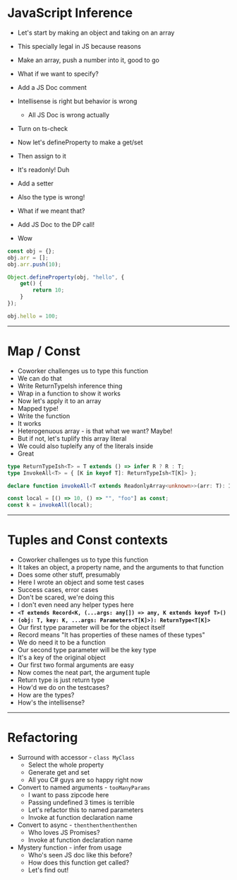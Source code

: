 # JavaScript Inference

 * Let's start by making an object and taking on an array
 * This specially legal in JS because reasons
 * Make an array, push a number into it, good to go
 * What if we want to specify?
 * Add a JS Doc comment
 * Intellisense is right but behavior is wrong
   * All JS Doc is wrong actually
 * Turn on ts-check

 * Now let's defineProperty to make a get/set
 * Then assign to it
 * It's readonly! Duh
 * Add a setter
 * Also the type is wrong!
 * What if we meant that?
 * Add JS Doc to the DP call!
 * Wow

```js
const obj = {};
obj.arr = [];
obj.arr.push(10);

Object.defineProperty(obj, "hello", {
    get() {
        return 10;
    }
});

obj.hello = 100;
```


----------------------

# Map / Const

 * Coworker challenges us to type this function
 * We can do that
 * Write ReturnTypeIsh inference thing
 * Wrap in a function to show it works
 * Now let's apply it to an array
 * Mapped type!
 * Write the function
 * It works
 * Heterogenuous array - is that what we want? Maybe!
 * But if not, let's tuplify this array literal
 * We could also tupleify any of the literals inside
 * Great

```ts
type ReturnTypeIsh<T> = T extends () => infer R ? R : T;
type InvokeAll<T> = { [K in keyof T]: ReturnTypeIsh<T[K]> };

declare function invokeAll<T extends ReadonlyArray<unknown>>(arr: T): InvokeAll<T>;

const local = [() => 10, () => "", "foo"] as const;
const k = invokeAll(local);
```

----------------

# Tuples and Const contexts

 * Coworker challenges us to type this function
 * It takes an object, a property name, and the arguments to that function
 * Does some other stuff, presumably
 * Here I wrote an object and some test cases
 * Success cases, error cases
 * Don't be scared, we're doing this
 * I don't even need any helper types here
 * **`<T extends Record<K, (...args: any[]) => any, K extends keyof T>()`**
 * **`(obj: T, key: K, ...args: Parameters<T[K]>): ReturnType<T[K]>`**
 * Our first type parameter will be for the object itself
 * Record means "It has properties of these names of these types"
 * We do need it to be a function
 * Our second type parameter will be the key type
 * It's a key of the original object
 * Our first two formal arguments are easy
 * Now comes the neat part, the argument tuple
 * Return type is just return type
 * How'd we do on the testcases?
 * How are the types?
 * How's the intellisense?


--------------------------

# Refactoring

 * Surround with accessor - `class MyClass`
   * Select the whole property
   * Generate get and set
   * All you C# guys are so happy right now
 * Convert to named arguments - `tooManyParams`
   * I want to pass zipcode here
   * Passing undefined 3 times is terrible
   * Let's refactor this to named parameters
   * Invoke at function declaration name
 * Convert to async - `thenthenthenthenthen`
   * Who loves JS Promises?
   * Invoke at function declaration name
 * Mystery function - infer from usage
   * Who's seen JS doc like this before?
   * How does this function get called?
   * Let's find out!


